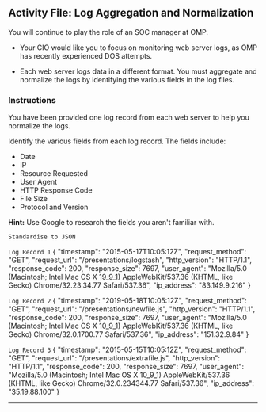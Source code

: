 ## Activity File: Log Aggregation and Normalization

 You will continue to play the role of an SOC manager at OMP.

- Your CIO would like you to focus on monitoring web server logs, as OMP has recently experienced DOS attempts.

- Each web server logs data in a different format. You must aggregate and normalize the logs by identifying the various fields in the log files.


### Instructions

You have been provided one log record from each web server to help you normalize the logs.

Identify the various fields from each log record. The fields include:
   - Date
   - IP
   - Resource Requested
   - User Agent
   - HTTP Response Code
   - File Size
   - Protocol and Version

**Hint:**  Use Google to research the fields you aren't familiar with.

`Standardise to JSON`

`Log Record 1`
{
    "timestamp": "2015-05-17T10:05:12Z",
    "request_method": "GET",
    "request_url": "/presentations/logstash",
    "http_version": "HTTP/1.1",
    "response_code": 200,
    "response_size": 7697,
    "user_agent": "Mozilla/5.0 (Macintosh; Intel Mac OS X 19_9_1) AppleWebKit/537.36 (KHTML, like Gecko) Chrome/32.23.34.77 Safari/537.36",
    "ip_address": "83.149.9.216"
}

`Log Record 2`
{
    "timestamp": "2019-05-18T10:05:12Z",
    "request_method": "GET",
    "request_url": "/presentations/newfile.js",
    "http_version": "HTTP/1.1",
    "response_code": 200,
    "response_size": 7697,
    "user_agent": "Mozilla/5.0 (Macintosh; Intel Mac OS X 10_9_1) AppleWebKit/537.36 (KHTML, like Gecko) Chrome/32.0.1700.77 Safari/537.36",
    "ip_address": "151.32.9.84"
}

`Log Record 3`
{
    "timestamp": "2015-05-15T10:05:12Z",
    "request_method": "GET",
    "request_url": "/presentations/extrafile.js",
    "http_version": "HTTP/1.1",
    "response_code": 200,
    "response_size": 7697,
    "user_agent": "Mozilla/5.0 (Macintosh; Intel Mac OS X 10_9_1) AppleWebKit/537.36 (KHTML, like Gecko) Chrome/32.0.234344.77 Safari/537.36",
    "ip_address": "35.19.88.100"
}

---
